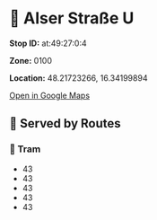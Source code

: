 # 🚉 Alser Straße U


**Stop ID:** at:49:27:0:4

**Zone:** 0100

**Location:** 48.21723266, 16.34199894

[Open in Google Maps](https://www.google.com/maps?q=48.21723266,16.34199894)

## 🚆 Served by Routes

### 🚊 Tram
- 43
- 43
- 43
- 43
- 43